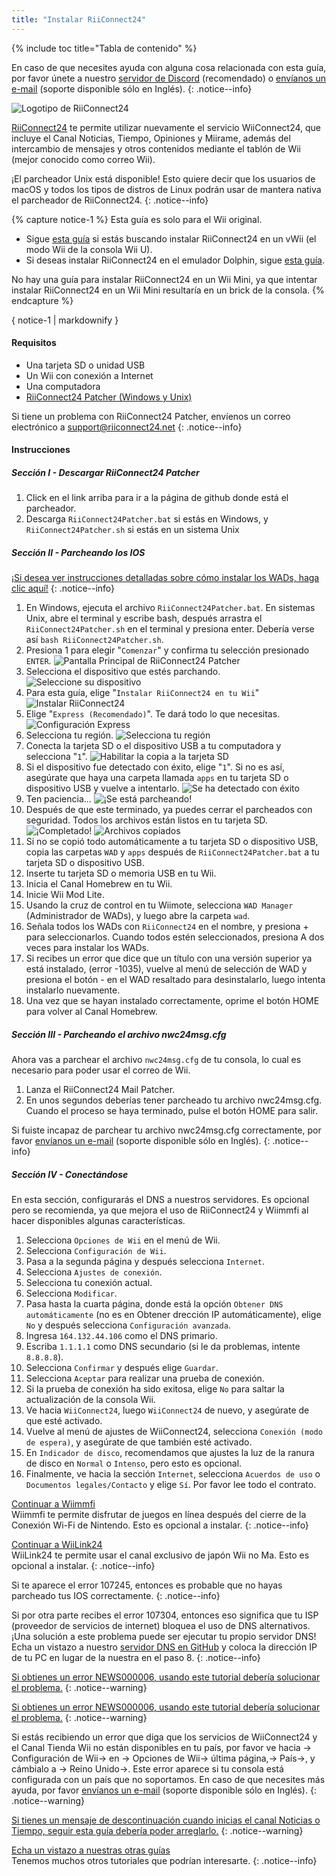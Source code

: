 ```yaml
---
title: "Instalar RiiConnect24"
---
```


{% include toc title="Tabla de contenido" %}

En caso de que necesites ayuda con alguna cosa relacionada con esta guía, por favor únete a nuestro [servidor de Discord](https://discord.gg/b4Y7jfD) (recomendado) o [envíanos un e-mail](mailto:support@riiconnect24.net) (soporte disponible sólo en Inglés).
{: .notice--info}

![Logotipo de RiiConnect24](/images/WiiRC24Logo.jpg)

[RiiConnect24](https://rc24.xyz/) te permite utilizar nuevamente el servicio WiiConnect24, que incluye el Canal Noticias, Tiempo, Opiniones y Miirame, además del intercambio de mensajes y otros contenidos mediante el tablón de Wii (mejor conocido como correo Wii).

¡El parcheador Unix está disponible! Esto quiere decir que los usuarios de macOS y todos los tipos de distros de Linux podrán usar de mantera nativa el parcheador de RiiConnect24.
{: .notice--info}

{% capture notice-1 %}
Esta guía es solo para el Wii original.

- Sigue [esta guía](riiconnect24-vwii) si estás buscando instalar RiiConnect24 en un vWii (el modo Wii de la consola Wii U).
- Si deseas instalar RiiConnect24 en el emulador Dolphin, sigue [esta guía](riiconnect24-vwii).

No hay una guía para instalar RiiConnect24 en un Wii Mini, ya que intentar instalar RiiConnect24 en un Wii Mini resultaría en un brick de la consola.
{% endcapture %}

<div class="notice--warning">{ notice-1 | markdownify }</div>

#### Requisitos

* Una tarjeta SD o unidad USB
* Un Wii con conexión a Internet
* Una computadora
* [RiiConnect24 Patcher (Windows y Unix)](https://github.com/RiiConnect24/RiiConnect24-Patcher/releases)

Si tiene un problema con RiiConnect24 Patcher, envíenos un correo electrónico a support@riiconnect24.net
{: .notice--info}

#### Instrucciones

##### Sección I - Descargar RiiConnect24 Patcher

1. Click en el link arriba para ir a la página de github donde está el parcheador.
2. Descarga `RiiConnect24Patcher.bat` si estás en Windows, y `RiiConnect24Patcher.sh` si estás en un sistema Unix

##### Sección II - Parcheando los IOS

[¡Si desea ver instrucciones detalladas sobre cómo instalar los WADs, haga clic aquí!](wiimodlite)
{: .notice--info}

1. En Windows, ejecuta el archivo `RiiConnect24Patcher.bat`. En sistemas Unix, abre el terminal y escribe bash, después arrastra el `RiiConnect24Patcher.sh` en el terminal y presiona enter. Debería verse así `bash RiiConnect24Patcher.sh`.
2. Presiona 1 para elegir "`Comenzar`" y confirma tu selección presionado `ENTER`. ![Pantalla Principal de RiiConnect24 Patcher](/images/RC24_Patcher/1.PNG)
3. Selecciona el dispositivo que estés parchando. ![Seleccione su dispositivo](/images/RC24_Patcher/2.PNG)
4. Para esta guía, elige "`Instalar RiiConnect24 en tu Wii`" ![Instalar RiiConnect24](/images/RC24_Patcher/3.PNG)
5. Elige "`Express (Recomendado)`". Te dará todo lo que necesitas. ![Configuración Express](/images/RC24_Patcher/4.PNG)
6. Selecciona tu región. ![Selecciona tu región](/images/RC24_Patcher/5.PNG)
7. Conecta la tarjeta SD o el dispositivo USB a tu computadora y selecciona "`1`". ![Habilitar la copia a la tarjeta SD](/images/RC24_Patcher/6.PNG)
8. Si el dispositivo fue detectado con éxito, elige "`1`". Si no es así, asegúrate que haya una carpeta llamada `apps` en tu tarjeta SD o dispositivo USB y vuelve a intentarlo. ![Se ha detectado con éxito](/images/RC24_Patcher/7.PNG)
9. Ten paciencia... ![¡Se está parcheando!](/images/RC24_Patcher/8.PNG)
10. Después de que este terminado, ya puedes cerrar el parcheados con seguridad. Todos los archivos están listos en tu tarjeta SD. ![¡Completado!](/images/RC24_Patcher/9.PNG) ![Archivos copiados](/images/RC24_Patcher/10.PNG)
11. Si no se copió todo automáticamente a tu tarjeta SD o dispositivo USB, copia las carpetas `WAD` y `apps` después de `RiiConnect24Patcher.bat` a tu tarjeta SD o dispositivo USB.
12. Inserte tu tarjeta SD o memoria USB en tu Wii.
13. Inicia el Canal Homebrew en tu Wii.
14. Inicie Wii Mod Lite.
15. Usando la cruz de control en tu Wiimote, selecciona `WAD Manager` (Administrador de WADs), y luego abre la carpeta `wad`.
16. Señala todos los WADs con `RiiConnect24` en el nombre, y presiona + para seleccionarlos. Cuando todos estén seleccionados, presiona A dos veces para instalar los WADs.
17. Si recibes un error que dice que un título con una versión superior ya está instalado, (error -1035), vuelve al menú de selección de WAD y presiona el botón - en el WAD resaltado para desinstalarlo, luego intenta instalarlo nuevamente.
18. Una vez que se hayan instalado correctamente, oprime el botón HOME para volver al Canal Homebrew.

##### Sección III - Parcheando el archivo nwc24msg.cfg

Ahora vas a parchear el archivo `nwc24msg.cfg` de tu consola, lo cual es necesario para poder usar el correo de Wii.

1. Lanza el RiiConnect24 Mail Patcher.
2. En unos segundos deberías tener parcheado tu archivo nwc24msg.cfg. Cuando el proceso se haya terminado, pulse el botón HOME para salir.

Si fuiste incapaz de parchear tu archivo nwc24msg.cfg correctamente, por favor [envíanos un e-mail](mailto:support@riiconnect24.net) (soporte disponible sólo en Inglés).
{: .notice--info}

##### Sección IV - Conectándose

En esta sección, configurarás el DNS a nuestros servidores. Es opcional pero se recomienda, ya que mejora el uso de RiiConnect24 y Wiimmfi al hacer disponibles algunas características.

1. Selecciona `Opciones de Wii` en el menú de Wii.
2. Selecciona `Configuración de Wii`.
3. Pasa a la segunda página y después selecciona `Internet`.
4. Selecciona `Ajustes de conexión`.
5. Selecciona tu conexión actual.
6. Selecciona `Modificar`.
7. Pasa hasta la cuarta página, donde está la opción `Obtener DNS automáticamente` (no es en Obtener drección IP automáticamente), elige `No` y después selecciona `Configuración avanzada`.
8. Ingresa `164.132.44.106` como el DNS primario.
9. Escriba `1.1.1.1` como DNS secundario (si le da problemas, intente `8.8.8.8`).
10. Selecciona `Confirmar` y después elige `Guardar`.
11. Selecciona `Aceptar` para realizar una prueba de conexión.
12. Si la prueba de conexión ha sido exitosa, elige `No` para saltar la actualización de la consola Wii.
13. Ve hacia `WiiConnect24`, luego `WiiConnect24` de nuevo, y asegúrate de que esté activado.
14. Vuelve al menú de ajustes de WiiConnect24, selecciona `Conexión (modo de espera)`, y asegúrate de que también esté activado.
15. En `Indicador de disco`, recomendamos que ajustes la luz de la ranura de disco en `Normal` o `Intenso`, pero esto es opcional.
16. Finalmente, ve hacia la sección `Internet`, selecciona `Acuerdos de uso` o `Documentos legales/Contacto` y elige `Sí`. Por favor lee todo el contrato.


[Continuar a Wiimmfi](wiimmfi)<br> Wiimmfi te permite disfrutar de juegos en línea después del cierre de la Conexión Wi-Fi de Nintendo. Esto es opcional a instalar.
{: .notice--info}

[Continuar a WiiLink24](wiilink24)<br> WiiLink24 te permite usar el canal exclusivo de japón Wii no Ma. Esto es opcional a instalar.
{: .notice--info}

Si te aparece el error 107245, entonces es probable que no hayas parcheado tus IOS correctamente.
{: .notice--info}

Si por otra parte recibes el error 107304, entonces eso significa que tu ISP (proveedor de servicios de internet) bloquea el uso de DNS alternativos. ¡Una solución a este problema puede ser ejecutar tu propio servidor DNS! Echa un vistazo a nuestro [servidor DNS en GitHub](https://github.com/RiiConnect24/DNS-Server) y coloca la dirección IP de tu PC en lugar de la nuestra en el paso 8.
{: .notice--info}

[Si obtienes un error NEWS000006, usando este tutorial debería solucionar el problema.](riiconnect24-batteryfix)
{: .notice--warning}

[Si obtienes un error NEWS000006, usando este tutorial debería solucionar el problema.](news000006)
{: .notice--warning}

Si estás recibiendo un error que diga que los servicios de WiiConnect24 y el Canal Tienda Wii no están disponibles en tu país, por favor ve hacia -> Configuración de Wii-> en -> Opciones de Wii-> última página,-> País->, y cámbialo a -> Reino Unido->. Este error aparece si tu consola está configurada con un país que no soportamos. En caso de que necesites más ayuda, por favor [envíanos un e-mail](mailto:support@riiconnect24.net) (soporte disponible sólo en Inglés).
{: .notice--warning}

[Si tienes un mensaje de descontinuación cuando inicias el canal Noticias o Tiempo, seguir esta guía debería poder arreglarlo.](deleting-vffs)
{: .notice--warning}

[Echa un vistazo a nuestras otras guías](site-navigation)<br> Tenemos muchos otros tutoriales que podrían interesarte.
{: .notice--info}
